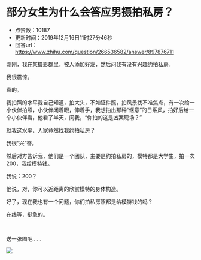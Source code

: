 # 部分女生为什么会答应男摄拍私房？
- 点赞数：10187
- 更新时间：2019年12月16日11时27分46秒
- 回答url：https://www.zhihu.com/question/266536582/answer/897876711
<body>
 <p data-pid="mxRrs8Jx">刚刚，我在某摄影群里，被人添加好友，然后问我有没有兴趣约拍私房。</p>
 <p data-pid="zj2nzURP">我很震惊。</p>
 <p data-pid="v6l4lp8R">真的。</p>
 <p data-pid="IEfCPocm">我拍照的水平我自己知道，拍大头，不如证件照，拍风景找不准焦点，有一次给一小伙伴拍照，小伙伴闭着眼，伸着手，我想拍出那种“惬意”的日系风，拍好后给一个小伙伴看，他看了半天，问我，“你拍的这是凶案现场？”</p>
 <p data-pid="Ex51PIrt">就我这水平，人家竟然找我约拍私房？</p>
 <p data-pid="5WPzTPbB">我很“兴”奋。</p>
 <p data-pid="bHC9tVeh">然后对方告诉我，他们是一个团队，主要是约拍私房的，模特都是大学生，拍一次200，我给模特钱。</p>
 <p data-pid="Og-pEPzM">我说：200？</p>
 <p data-pid="99iPCpFN">他说，对，你可以近距离的欣赏模特的身体构造。</p>
 <p data-pid="-aS-8Nyq">好了，现在我也有一个问题，你们拍私房照都是给模特钱的吗？</p>
 <p data-pid="ZxJ-eG0P">在线等，挺急的。</p>
 <p class="ztext-empty-paragraph"><br></p>
 <p data-pid="w4H-d0vp">送一张图吧……</p>
  <img src="https://picx.zhimg.com/50/v2-8ae0ac369a2d082b76ed12e20a843dd6_720w.jpg?source=1940ef5c">
</body>